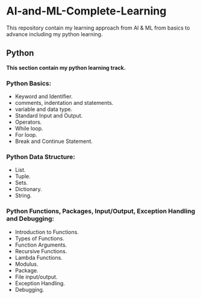# AI-and-ML-Complete-Learning
This repository contain my learning approach from AI & ML from basics to advance including my python learning.
 
## Python
**This section contain my python learning track.**

### Python Basics:
* Keyword and Identifier.
* comments, indentation and statements.
* variable and data type.
* Standard Input and Output.
* Operators.
* While loop.
* For loop.
* Break and Continue Statement.

### Python Data Structure:
* List.
* Tuple.
* Sets.
* Dictionary.
* String.

### Python Functions, Packages, Input/Output, Exception Handling and Debugging:
* Introduction to Functions.
* Types of Functions.
* Function Arguments.
* Recursive Functions.
* Lambda Functions.
* Modulus.
* Package.
* File input/output.
* Exception Handling.
* Debugging.
